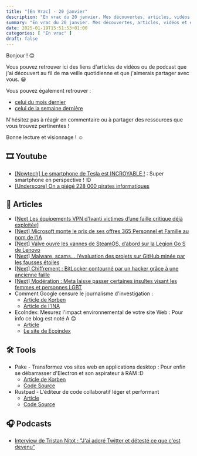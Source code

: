 ```yaml
---
title: "[En Vrac] - 20 janvier"
description: "En vrac du 20 janvier. Mes découvertes, articles, vidéos et écoute qui m'ont intéressé et que je veux partager."
summary: "En vrac du 20 janvier. Mes découvertes, articles, vidéos et écoute qui m'ont intéressé et que je veux partager."
date: 2025-01-19T15:51:53+01:00
categories: [ "En vrac" ]
draft: false
---
```


Bonjour ! 😊

Vous pouvez retrouver ici des liens d'articles de vidéos ou de podcast que j'ai découvert au fil de ma veille quotidienne et que j'aimerais partager avec vous. 😀

Vous pouvez également retrouver :
- [celui du mois dernier](https://blog.victorprouff.fr/posts/2025-01-02-en-vrac-d%C3%A9cembre-2024/)
- [celui de la semaine dernière](https://blog.victorprouff.fr/posts/2025-01-15-en-vrac/)

N'hésitez pas à réagir en commentaire ou à partager des ressources que vous trouvez pertinentes !

Bonne lecture et visionnage ! ☺️

## 🎞️ Youtube
- [[Nowtech] Le smartphone de Tesla est INCROYABLE !](https://www.youtube.com/watch?v=0wX7RjYLgQ4) : Super smartphone en perspective ! :D
- [[Underscore] On a piégé 228 000 pirates informatiques](https://www.youtube.com/watch?v=kE3rGmoSOqs)

## 📖 Articles
- [[Next Les équipements VPN d’Ivanti victimes d’une faille critique déjà exploitée]](https://next.ink/164841/les-equipements-vpn-divanti-victimes-dune-faille-critique-deja-exploitee/)
- [[Next] Microsoft monte le prix de ses offres 365 Personnel et Famille au nom de l’IA](https://next.ink/166124/microsoft-monte-le-prix-de-ses-offres-365-personnel-et-famille-au-nom-de-lia/)
- [[Next] Valve ouvre les vannes de SteamOS, d’abord sur la Legion Go S de Lenovo](https://next.ink/164464/valve-ouvre-les-vannes-de-steamos-dabord-sur-la-legion-go-s-de-lenovo/)
- [[Next] Malware, scams… l’évaluation des projets sur GitHub minée par les fausses étoiles](https://next.ink/163691/malware-scams-levaluation-des-projets-sur-github-minee-par-les-fausses-etoiles/)
- [[Next] Chiffrement : BitLocker contourné par un hacker grâce à une ancienne faille](https://next.ink/163805/chiffrement-bitlocker-contourne-par-un-hacker-grace-a-une-ancienne-faille/)
- [[Next] Modération : Meta laisse passer certaines insultes visant les femmes et personnes LGBT](https://next.ink/164445/moderation-meta-laisse-passer-certaines-insultes-visant-les-femmes-et-les-personnes-lgbt/)
- Comment Google censure le journalisme d'investigation :
    - [Article de Korben](https://korben.info/google-censure-journalisme-investigation-dereferencement.html)
    - [Article de l'INA](https://larevuedesmedias.ina.fr/google-dereferencement-desinformation-enquete-journalisme)
- EcoIndex: Mesurez l'impact environnemental de votre site Web : Pour info ce blog est noté A 😊
    - [Article](https://www.geeek.org/rgesn-ecoconception-ecoindex/)
    - [Le site de Ecoindex](https://www.ecoindex.fr/)

## 🛠️ Tools
- Pake - Transformez vos sites web en applications desktop : Pour enfin se débarrasser d'Electron et son aspirateur à RAM :D
    - [Article de Korben](https://korben.info/pake-transformez-sites-web-applications-desktop.html)
    - [Code Source](https://github.com/tw93/Pake)
- Rustpad - L'éditeur de code collaboratif léger et performant
    - [Article](https://korben.info/rustpad-editeur-code-collaboratif-temps-reel.html)
    - [Code Source](https://github.com/ekzhang/rustpad)

## 🎧 Podcasts
- [Interview de Tristan Nitot : "J'ai adoré Twitter et détesté ce que c'est devenu"](https://www.davanac.io/jai-adore-twitter-et-deteste-ce-que-cest-devenu-tristan-nitot/)